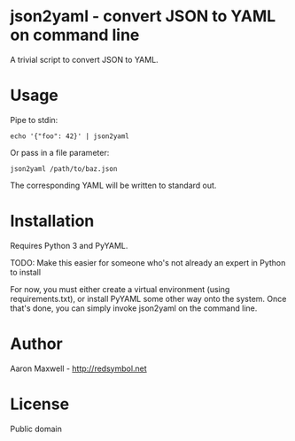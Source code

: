 # json2yaml - convert JSON to YAML on command line

A trivial script to convert JSON to YAML.

# Usage

Pipe to stdin:

    echo '{"foo": 42}' | json2yaml

Or pass in a file parameter:

    json2yaml /path/to/baz.json

The corresponding YAML will be written to standard out.

# Installation

Requires Python 3 and PyYAML.

TODO: Make this easier for someone who's not already an expert in Python to install

For now, you must either create a virtual environment (using
requirements.txt), or install PyYAML some other way onto the
system. Once that's done, you can simply invoke json2yaml on the
command line.

# Author

Aaron Maxwell - http://redsymbol.net

# License

Public domain

